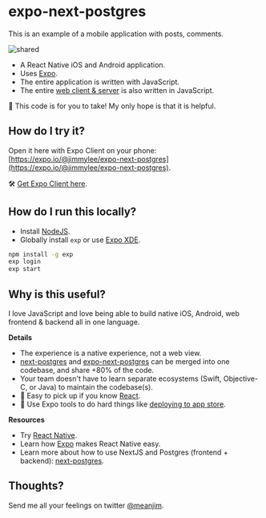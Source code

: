 # expo-next-postgres

This is an example of a mobile application with posts, comments.

![shared](https://user-images.githubusercontent.com/310223/28767298-eca2eaea-7587-11e7-9bfc-4844c6d57b42.png)

- A React Native iOS and Android application.
- Uses [Expo](https://expo.io).
- The entire application is written with JavaScript.
- The entire [web client & server](https://github.com/jimmylee/next-postgres) is also written in JavaScript.

🐨 This code is for you to take! My only hope is that it is helpful.

## How do I try it?

Open it here with Expo Client on your phone: [https://expo.io/@jimmylee/expo-next-postgres](https://expo.io/@jimmylee/expo-next-postgres).

🛠️ [Get Expo Client here](https://expo.io/tools).

## How do I run this locally?

- Install [NodeJS](https://nodejs.org/en/).
- Globally install `exp` or use [Expo XDE](https://expo.io/tools).

```sh
npm install -g exp
exp login
exp start
```

## Why is this useful?

I love JavaScript and love being able to build native iOS, Android, web frontend & backend all in one language.

**Details**

- The experience is a native experience, not a web view.
- [next-postgres](https://github.com/jimmylee/next-postgres) and [expo-next-postgres](https://github.com/jimmylee/expo-next-postgres) can be merged into one codebase, and share +80% of the code.
- Your team doesn't have to learn separate ecosystems (Swift, Objective-C, or Java) to maintain the codebase(s).
- 🛫 Easy to pick up if you know [React](https://facebook.github.io/react/).
- 📲 Use Expo tools to do hard things like [deploying to app store](https://docs.expo.io/versions/latest/guides/building-standalone-apps.html).

**Resources**

- Try [React Native](https://facebook.github.io/react-native/docs/getting-started.html).
- Learn how [Expo](https://expo.io) makes React Native easy.
- Learn more about how to use NextJS and Postgres (frontend + backend): [next-postgres](https://github.com/jimmylee/next-postgres).

## Thoughts?

Send me all your feelings on twitter [@meanjim](https://twitter.com/meanjim).
